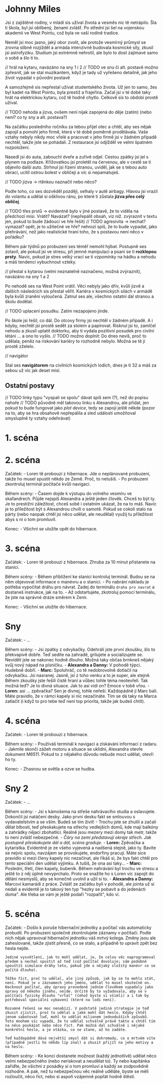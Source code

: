 # Johnny Miles

Jsi z zajištěné rodiny, v mládí sis užíval života a vesměs nic tě netrápilo. Šla ti škola, byl jsi oblíbený, ženami zvlášť. Po střední jsi šel na vojenskou akademii ve West Pointu, což byla ve vaší rodině tradice.

Neměl jsi moc jasno, jaký obor zvolit, ale protože vesmírný průmysl se zrovna slibně rozjížděl a armáda intenzivně budovala kosmické síly, zkusil jsi astrofyziku. Studium jsi extrémně nehrotil, ale bylo to dost zajímavé samo o sobě a šlo ti to.

// hrál na kytaru, navázáno na sny 1 i 2
// TODO ve snu či alt. postavě možno zpřesnit, jak se stal muzikantem, když je tady už vyřešeno detailně, jak jeho život vypadal v původní postavě

A samozřejmě sis nepřestal užívat studentského života. Už jen to samo, žes byl kadet na West Pointu, byla prestiž a frajeřina. Začal jsi v té době taky hrát na elektrickou kytaru, což tě hodně chytlo. Celkově sis to období prostě užíval.

// TODO nehoda a jizva, ovšem není nijak zapojená do děje (zatím) (nebo není? co ty sny a alt. postava?)

Na začátku posledního ročníku za tebou přijel otec a chtěl, aby ses nějak zapojil a pomohl jeho firmě, která v té době poměrně prodělávala. Vaše vztahy nebyly nikdy moc vřelé a pracovat v jeho firmě jsi v žádném případě nechtěl, takže jste se pohádali. Z restaurace jsi odjížděl ve velmi špatném rozpoložení.

Nasedl jsi do auta, zabouchl dveře a zuřivě odjel. Cestou zpátky jsi jel s plynem na podlaze. Křižovatkou jsi proletěl na červenou, ale v cestě se ti objevilo další auto. Strhnul jsi řízení stranou, uviděl, jak se s tebou auto obrací, ucítil ostrou bolest v obličeji a víc si nepamatuješ.

// TODO jizva -> rtěnkou naznačit nebo něco?

Podle toho, co ses dozvěděl později, selhaly v autě airbagy. Hlavou jsi vrazil do volantu a udělal si ošklivou ránu, po které ti zůstala __jizva přes celý obličej__.

// TODO třes prstů -> evidentně bylo v jiné postavě, že to viděla na předchozí misi. Vrátit? Navázat? (nepřepálit obsah, viz níž. zvýraznit v textu jen, pokud to bude žádoucí ve hře řešit)
// TODO agresivita -> nechat? vymazat? opět, je to užitečné ve hře? nehrozí spíš, že to bude vypadat, jako přehrávání, než jako realistické hraní toho, že s postavou není něco v pořádku?

Během pár týdnů po probuzení ses téměř nemohl hýbat. Postupně ses zotavil, ale pokud jsi ve stresu, při jemné manipulaci a psaní se ti __rozklepou prsty__. Navíc, pokud je stres velký vrací se ti vzpomínky na hádku a nehodu a máš tendenci vybuchnout vzteky.

// přestal s kytarou (velmi neznatelně naznačeno, možná zvýraznit), navázáno na sny 1 a 2

Po nehodě ses na West Point vrátil. Věci nebyly jako dřív, kvůli jizvě a dalších následcích sis přestal věřit. Kariéra v kosmických silách v armádě byla kvůli zranění vyloučená. Zatnul ses ale, všechno ostatní dal stranou a školu dodělal.

// TODO uplacení posudku. Zatím nezapojeno jinde.

Po škole jsi řešil, co dál. Do otcovy firmy jsi nechtěl v žádném případě. A i kdyby, nechtěl jsi prostě sedět za stolem a papírovat. Risknul jsi to, zamlčel nehodu a zkusil uplatit doktorku, aby ti vydala pozitivní posudek pro civilní létání ... a ono to vyšlo. // TODO možno doplnit: Do dnes nevíš, proč to udělala, peněz na riskování kariéry to rozhodně nebylo. Možná se tě jí prostě zželelo.

// navigátor

Stal ses __navigátorem__ na civilních kosmických lodích, dnes je ti 32 a máš za sebou už víc jak deset misí.

## Ostatní postavy

// TODO linky typu "vyspali se spolu" dávat spíš sem (?), než do popisu nahoře
// TODO původně měl takovou linku s Alexandrou, ale přidat, jen pokud to bude fungovat jako _plot device_, tedy se zapojí ještě někde (pozor na to, aby se hra obsahově nepřepálila a sled událostí umožňoval smysluplně ty vztahy odehrávat)

# 1. scéna

# 2. scéna

Začátek:
    - Loren tě probouzí z hibernace. Jde o neplánované probuzení, takže ho musel spustit někdo ze Země. Proč, to netušíš.
    - Po probuzení zkontroluj terminál počítače kvůli navigaci.

Během scény:
    - Časem dojde k výstupu do volného vesmíru ve skafandrech. Půjde nejspíš Alexandra a ještě jeden člověk. Chceš to být ty. Je to prestižní záležitost, chceš sobě i ostatním ukázat, že na to máš. Navíc je to příležitost být s Alexandrou chvíli o samotě. Pokud se cokoli stalo na párty (nebo naopak chtěl jsi něco udělat, ale neudělal) využij tu příležitost abys s ní o tom promluvil.

Konec:
    - Všichni se uložíte opět do hibernace.

# 3. scéna

Začátek:
    - Loren tě probouzí z hibernace. Zhruba za 10 minut přistanete na stanici.

Během scény:
    - Během přiblížení ke stanici kontroluj terminál. Budou se na něm objevovat informace o manévru a o stanici.
    - Po nabrání nákladu je potřeba vypočítat dráhu pro návrat. Zadej do terminálu `draha pro navrat` a dostaneš instrukce, jak na to.
    - Až odstartujete, zkotroluj pomocí terminálu, že jste na správné dráze směrem k Zemi.

Konec:
    - Všichni se uložíte do hibernace.

# Sny

Začátek:
    - ...

Během scény:
    - Jsi zpátky z odvykačky. Odehráli jste první zkoušku, šlo to překvapivě dobře. Teď sedíte na zahradě, grilujete a socializujete se. Neviděli jste se nakonec hodně dlouho. Možná taky občas brnkneš nějaký svůj nový nápad na písničku.
    - __Alexandra a Danny:__ V pohodě týpci. Hudebně dobří.
    - __Marc:__ Spoluhráč, co tě nedobrovolně dotlačil na odvykačku. Jsi nasranej. Jasně, jsi z toho venku a to je super, ale stejně. Během zkoušky jste řešili čistě hraní a vůbec tohle téma neotevřeli. Tak možná teď? Je to divná situace. Jak to asi vidí on? Emoce v tobě vřou.
    - __Loren:__ asi ... zpěvačka? Sen je divnej, tohle neřeší. Každopádně ji Marc balí. Máte pravidlo, že v rámci kapely si nic nezačínáte. Tím se dá taky na Marca zatlačit (i když to pro tebe teď není top priorita, takže jak budeš chtít).

# 4. scéna

Začátek:
    - Loren tě probouzí z hibernace.

Během scény:
    - Používáš terminál k navigaci a získávání informací z radaru.
    - Jakmile skončí zážeh motoru a situace se uklidní, Alexandra otevře dokument M6511. Pokud to z nějakého důvodu nebude moct udělat, otevři ho ty.

Konec:
    - Zhasnou se světla a ozve se hudba.

# Sny 2

Začátek:
    - ...

Během scény:
    - Jsi s kámošema na střeše nahrávacího studia a oslavujete. Dokončil jsi natáčení desky. Jako první desku fakt se smlouvou s vydavatelstvím a se vším. Budeš se tím živit!
    - Trochu jste se zhulili a začali dělat blbosti, teď přeskakujete na střechy vedlejších domů, kde mají balkóny a zahrádky nějací zbohatlíci. Reálně jsou mezery mezi domy tak metr, takže to není zvlášť nebezpečné.
    - _Čáry na zemi představují okraje střech. Jak postupně přeskakujete dál a dál, scéna graduje._
    - __Loren:__ Zpěvačka a kytaristka. Evidentně je ze všeho vyjevená a nadšená stejně, jako ty. Bavíte se nejvíc spolu, navzájem se provokujete, endorfiny pracují. Máte sice pravidlo si mezi členy kapely nic nezačínat, ale říkáš si, že bys fakt chtěl pro tento speciální den udělat výjimku. A tušíš, že ona asi taky...
    - __Marc:__ Poslední, třetí, člen kapely, bubeník. Během nahrávání byl trochu ve stresu a ještě to z něj úplně nevyprchalo. Proto se snažíte ho s Loren víc zapojit do dělání nesmyslů, aby se konečně uvolnil a užil si to.
    - __Alexandra a Danny:__ Marcovi kamarádi z práce. Zvlášť ze začátku byli v pohodě, ale jointa už si nedali a evidentě je to takový ten typ "hezky se pobavit a do jedenácti doma". Ale třeba se vám je ještě podaří "rozpařit", kdo ví.

# 5. scéna

Začátek:
    - Došlo k poruše hibernační jednotky a počítač vás automaticky probudil. Po probuzení společně zkontrolujete záznamy v počítači. Podle nich nějak upravoval hibernační jednotku váš mrtvý kolega. Změny jsou ale zaheslované, takže zjistit přesně, co se stalo, a případně to upravit zpět bez hesla nejde.

    Jediné vysvětlení, jak to mohl udělat, je, že celou věc naprogramoval předem a nechal spustit až teď (což počítač dovoluje; sám podobně spouštíš simulace dráhy letu, pokud jde o nějaký složitý manévr co se počítá dlouho).

    Těžko říct, proč to udělal, ale jiný způsob, jak by se to mohlo stát, není. Pokud je v záznamech jeho jméno, udělat to musel skutečně on. Hacknout počítač, aby úpravy provedené jedním člověkem vypadaly jako úpravy od někoho jiného, nejde. Určitě by to vyžadovalo, aby se v počítači fyzicky dlouho "vrtal" (čehož byste si všimli) a i tak by potřeboval speciální vybavení (které na lodi není).

    Rozumné řešení se moc nenabízí. V podstatě jediná strategie je teď zkusit zjistit, proč to udělal a jaké mohl dát heslo. Kdyby chtěl jenom sabotovat loď, mohl to udělat milionem jednodušších způsobů. Toto mnohem víc vypadá, že to udělal schválně právě takto a chtěl tím na něco poukázat nebo něco říct. Pak možná dal schválně i nějaké konkrétní heslo, a je otázka, co se stane, až ho zadáte.

    Teď každopádně dává největší smysl dát si dohromady, co o mrtvém víte (případně jestli ho někdo líp znal) a zkusit přijít na jeho motivy a na heslo.

Během scény:
    - Ke konci dostanete možnost (každý jednotlivě) udělat něco velmi nebezpečného (nebo neriskovat a neudělat to). Ty nebo kapitánka zařiďte, že všichni z posádky si o tom promluví a každý se zodpovědně rozhodne. A pak, než tu nebezpečnou věc reálně uděláte, byste se měli rozloučit, něco říct, nebo si aspoň vzájemně popřát hodně štěstí.

